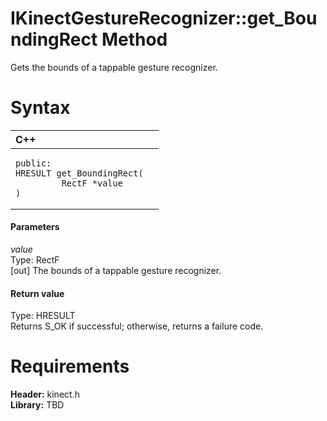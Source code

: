 IKinectGestureRecognizer::get\_BoundingRect Method  
==================================================  

Gets the bounds of a tappable gesture recognizer. <span id="syntaxSection"></span>

Syntax  
======  

<table>
<colgroup>
<col width="100%" />
</colgroup>
<thead>
<tr class="header">
<th align="left">C++</th>
</tr>
</thead>
<tbody>
<tr class="odd">
<td align="left"><pre><code>public:  
HRESULT get_BoundingRect(  
         RectF *value  
)</code></pre></td>
</tr>
</tbody>
</table>

<span id="ID4EG"></span>
#### Parameters  

*value*    
Type: RectF  
[out] The bounds of a tappable gesture recognizer.  

<span id="ID4EP"></span>
#### Return value  

Type: HRESULT  
Returns S\_OK if successful; otherwise, returns a failure code.  

<span id="requirements"></span>

Requirements  
============  

**Header:** kinect.h  
**Library:** TBD  



<!--Please do not edit the data in the comment block below.-->
<!--
TOCTitle : get_BoundingRect Method
RLTitle : IKinectGestureRecognizer::get_BoundingRect Method
KeywordK : get_BoundingRect method
KeywordK : IKinectGestureRecognizer::get_BoundingRect method
KeywordF : IKinectGestureRecognizer::get_BoundingRect
KeywordF : get_BoundingRect
KeywordF : Microsoft.Kinect.kinect.IKinectGestureRecognizer.get_BoundingRect(RectF@)
KeywordA : M:Microsoft.Kinect.kinect.IKinectGestureRecognizer.get_BoundingRect(RectF@)
AssetID : M:Microsoft.Kinect.kinect.IKinectGestureRecognizer.get_BoundingRect(RectF@)
Locale : en-us
CommunityContent : 1
APIType : Managed
APILocation : 
APIName : Microsoft.Kinect.kinect.IKinectGestureRecognizer::get_BoundingRect
TargetOS : Windows
TopicType : kbSyntax
DevLang : C++
DocSet : K4Wv2
ProjType : K4Wv2Proj
Technology : Kinect for Windows
Product : Kinect for Windows SDK v2
productversion : 20
-->
